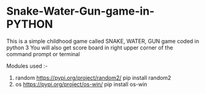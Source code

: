 # Snake-Water-Gun-game-in-PYTHON
This is a simple childhood game called SNAKE, WATER, GUN game coded in python 3
You will also get score board in right upper corner of the command prompt or terminal

Modules used :-
1. random
https://pypi.org/project/random2/
pip install random2
2. os
https://pypi.org/project/os-win/
pip install os-win

